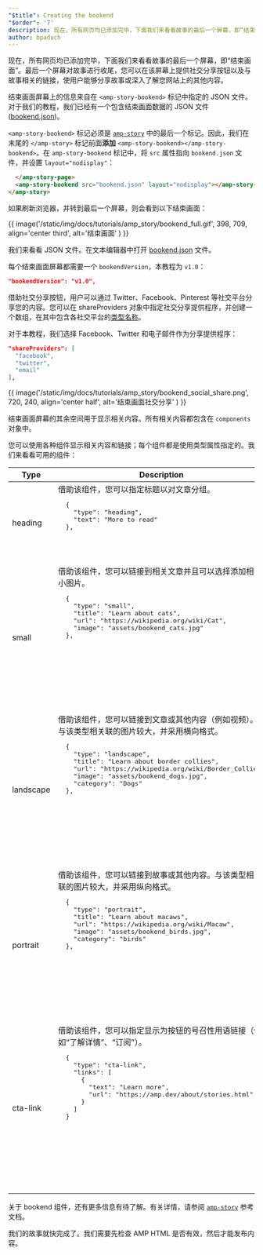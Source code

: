 ```yaml
---
"$title": Creating the bookend
"$order": '7'
description: 现在，所有网页均已添加完毕，下面我们来看看故事的最后一个屏幕，即“结束画面”。最后一个屏幕对故事进行收尾，您可以在该屏幕上提供社交分享按钮以及与故事相关的链接 ...
author: bpaduch
---
```


现在，所有网页均已添加完毕，下面我们来看看故事的最后一个屏幕，即“结束画面”。最后一个屏幕对故事进行收尾，您可以在该屏幕上提供社交分享按钮以及与故事相关的链接，使用户能够分享故事或深入了解您网站上的其他内容。

结束画面屏幕上的信息来自在 `<amp-story-bookend>` 标记中指定的 JSON 文件。对于我们的教程，我们已经有一个包含结束画面数据的 JSON 文件 ([bookend.json](https://github.com/ampproject/docs/blob/master/tutorial_source/amp-pets-story/bookend.json))。

`<amp-story-bookend>` 标记必须是 [`amp-story`](../../../../documentation/components/reference/amp-story.md) 中的最后一个标记。因此，我们在末尾的 `</amp-story>` 标记前面**添加** `<amp-story-bookend></amp-story-bookend>`。在 `amp-story-bookend` 标记中，将 `src` 属性指向 `bookend.json` 文件，并设置 `layout="nodisplay"`：

```html
  </amp-story-page>
  <amp-story-bookend src="bookend.json" layout="nodisplay"></amp-story-bookend>
</amp-story>
```

如果刷新浏览器，并转到最后一个屏幕，则会看到以下结束画面：

{{ image('/static/img/docs/tutorials/amp_story/bookend_full.gif', 398, 709, align='center third', alt='结束画面' ) }}

我们来看看 JSON 文件。在文本编辑器中打开 [bookend.json](https://github.com/ampproject/docs/blob/master/tutorial_source/amp-pets-story/bookend.json) 文件。

每个结束画面屏幕都需要一个 `bookendVersion`，本教程为 `v1.0`：

```json
"bookendVersion": "v1.0",
```

借助社交分享按钮，用户可以通过 Twitter、Facebook、Pinterest 等社交平台分享您的内容。您可以在 shareProviders 对象中指定社交分享提供程序，并创建一个数组，在其中包含各社交平台的[类型名称](../../../../documentation/components/reference/amp-social-share.md#pre-configured-providers)。

对于本教程，我们选择 Facebook、Twitter 和电子邮件作为分享提供程序：

```json
"shareProviders": [
  "facebook",
  "twitter",
  "email"
],
```

{{ image('/static/img/docs/tutorials/amp_story/bookend_social_share.png', 720, 240, align='center half', alt='结束画面社交分享' ) }}

结束画面屏幕的其余空间用于显示相关内容。所有相关内容都包含在 `components` 对象中。

您可以使用各种组件显示相关内容和链接；每个组件都是使用类型属性指定的。我们来看看可用的组件：

<table>
<thead><tr>
  <th width="20%">Type</th>
  <th>Description</th>
</tr></thead>
<tbody>
  <tr>
    <td>heading</td>
    <td>借助该组件，您可以指定标题以对文章分组。   <pre class="nopreline">
  {
    "type": "heading",
    "text": "More to read"
  },
  </pre>     <br>     <figure class="alignment-wrapper half">
      <amp-img src="/static/img/docs/tutorials/amp_story/bookend_heading.png" width="720" height="140" layout="responsive" alt="bookend heading"></amp-img>
    </figure></td>
  </tr>
  <tr>
    <td>small</td>
    <td>借助该组件，您可以链接到相关文章并且可以选择添加相关小图片。  <pre class="nopreline">
  {
    "type": "small",
    "title": "Learn about cats",
    "url": "https://wikipedia.org/wiki/Cat",
    "image": "assets/bookend_cats.jpg"
  },
  </pre>     <br>     <pre data-md-type="custom_pre"><figure class="alignment-wrapper half">
      <amp-img src="/static/img/docs/tutorials/amp_story/bookend_small.png" width="720" height="267" layout="responsive" alt="bookend small article"></amp-img>
    </figure></pre>
</td>
  </tr>
  <tr>
    <td>landscape</td>
    <td>借助该组件，您可以链接到文章或其他内容（例如视频）。与该类型相关联的图片较大，并采用横向格式。  <pre class="nopreline">
  {
    "type": "landscape",
    "title": "Learn about border collies",
    "url": "https://wikipedia.org/wiki/Border_Collie",
    "image": "assets/bookend_dogs.jpg",
    "category": "Dogs"
  },
  </pre>     <br>     <pre data-md-type="custom_pre"><figure class="alignment-wrapper half">
      <amp-img src="/static/img/docs/tutorials/amp_story/bookend_landscape.png" width="720" height="647" layout="responsive" alt="bookend landscape article"></amp-img>
    </figure></pre>
</td>
  </tr>
  <tr>
    <td>portrait</td>
    <td>借助该组件，您可以链接到故事或其他内容。与该类型相关联的图片较大，并采用纵向格式。  <pre class="nopreline">
  {
    "type": "portrait",
    "title": "Learn about macaws",
    "url": "https://wikipedia.org/wiki/Macaw",
    "image": "assets/bookend_birds.jpg",
    "category": "birds"
  },
  </pre>     <br>     <pre data-md-type="custom_pre"><figure class="alignment-wrapper half">
      <amp-img src="/static/img/docs/tutorials/amp_story/bookend_portrait.png" width="720" height="1018" layout="responsive" alt="bookend portrait article"></amp-img>
    </figure></pre>
</td>
  </tr>
  <tr>
    <td>cta-link</td>
    <td>借助该组件，您可以指定显示为按钮的号召性用语链接（例如“了解详情”、“订阅”）。  <pre class="nopreline">
  {
    "type": "cta-link",
    "links": [
      {
        "text": "Learn more",
        "url": "https://amp.dev/about/stories.html"
      }
    ]
  }
  </pre>     <br>     <pre data-md-type="custom_pre"><figure class="alignment-wrapper half">
      <amp-img src="/static/img/docs/tutorials/amp_story/bookend_cta.png" width="720" height="137" layout="responsive" alt="bookend cta"></amp-img>
    </figure></pre>
</td>
  </tr>
</tbody>
</table>

关于 bookend 组件，还有更多信息有待了解。有关详情，请参阅 [`amp-story`](../../../../documentation/components/reference/amp-story.md) 参考文档。

我们的故事就快完成了。我们需要先检查 AMP HTML 是否有效，然后才能发布内容。
